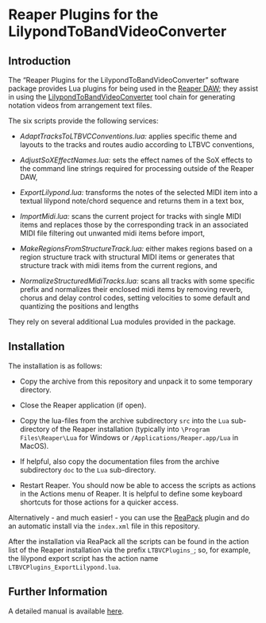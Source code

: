 # Reaper Plugins for the LilypondToBandVideoConverter

## Introduction

The “Reaper Plugins for the LilypondToBandVideoConverter” software
package provides Lua plugins for being used in the [Reaper
DAW][reference:reaper]; they assist in using the
[LilypondToBandVideoConverter][reference:ltbvc]
tool chain for generating notation videos from arrangement text files.

The six scripts provide the following services:

  - *AdaptTracksToLTBVCConventions.lua:* applies specific theme and
    layouts to the tracks and routes audio according to LTBVC
    conventions,
  
  - *AdjustSoXEffectNames.lua:* sets the effect names of the SoX
    effects to the command line strings required for processing
    outside of the Reaper DAW,
  
  - *ExportLilypond.lua:* transforms the notes of the selected MIDI
    item into a textual lilypond note/chord sequence and returns them
    in a text box,

  - *ImportMidi.lua:* scans the current project for tracks with single
    MIDI items and replaces those by the corresponding track in an
    associated MIDI file filtering out unwanted midi items before
    import,

  - *MakeRegionsFromStructureTrack.lua:* either makes regions based on
    a region structure track with structural MIDI items or generates
    that structure track with midi items from the current regions, and

  - *NormalizeStructuredMidiTracks.lua:* scans all tracks with some
    specific prefix and normalizes their enclosed midi items by
    removing reverb, chorus and delay control codes, setting
    velocities to some default and quantizing the positions and
    lengths

They rely on several additional Lua modules provided in the package.

## Installation

The installation is as follows:

  - Copy the archive from this repository and unpack it to some
    temporary directory.
  
  - Close the Reaper application (if open).

  - Copy the lua-files from the archive subdirectory `src` into the
    `Lua` sub-directory of the Reaper installation (typically into
    `\Program Files\Reaper\Lua` for Windows or
    `/Applications/Reaper.app/Lua` in MacOS).

  - If helpful, also copy the documentation files from the
    archive subdirectory `doc` to the `Lua` sub-directory.

  - Restart Reaper.  You should now be able to access the
    scripts as actions in the Actions menu of Reaper.
    It is helpful to define some keyboard shortcuts for
    those actions for a quicker access.

Alternatively -&nbsp;and much easier!&nbsp;- you can use the
[ReaPack][reference:reapack] plugin and do an automatic install via
the `index.xml` file in this repository.

After the installation via ReaPack all the scripts can be found in the
action list of the Reaper installation via the prefix `LTBVCPlugins_`;
so, for example, the lilypond export script has the action name
`LTBVCPlugins_ExportLilypond.lua`.

## Further Information

A detailed manual is available [here][reference:manual].

[reference:ltbvc]:   https://github.com/prof-spock/LilypondToBandVideoConverter
[reference:manual]:  https://github.com/prof-spock/Reaper-LTBVC-Plugins/raw/master/Reaper-LTBVC-Scripts.pdf
[reference:reapack]: https://reapack.com/
[reference:reaper]:  https://reaper.fm/
